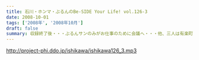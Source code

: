```yaml
---
title: 石川・ホンマ・ぶるんのBe-SIDE Your Life! vol.126-3
date: 2008-10-01
tags: ['2008年', '2008年10月']
draft: false
summary: 収録終了後・・・ぶるんサンのみがお仕事のために会議へ・・・他、三人は有楽町DEランチでした。ちなみに注文は石川「マグロのカマ焼き定食」ホンマ「茄子ミソ炒め定食」NAMAE「黒むつ煮定食」でした！お昼前の収録ですもの。お腹が減りますもの。NAMAE
---
```


http://project-phi.ddo.jp/ishikawa/ishikawa126_3.mp3

